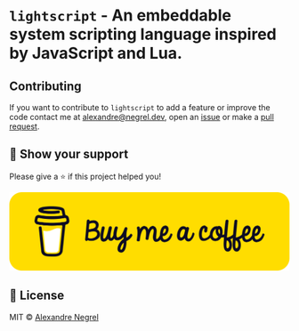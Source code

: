 # `lightscript` - An embeddable system scripting language inspired by JavaScript and Lua.

## Contributing

If you want to contribute to `lightscript` to add a feature or improve the code contact
me at [alexandre@negrel.dev](mailto:alexandre@negrel.dev), open an
[issue](https://github.com/negrel/lightscript/issues) or make a
[pull request](https://github.com/negrel/lightscript/pulls).

## :stars: Show your support

Please give a :star: if this project helped you!

[![buy me a coffee](https://github.com/negrel/.github/blob/master/.github/images/bmc-button.png?raw=true)](https://www.buymeacoffee.com/negrel)

## :scroll: License

MIT © [Alexandre Negrel](https://www.negrel.dev/)
